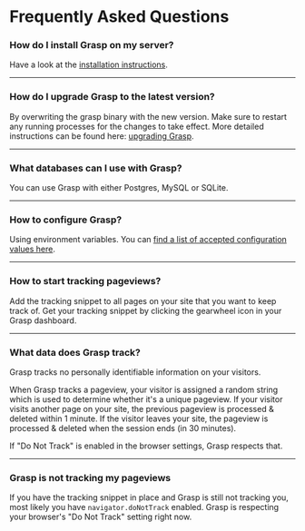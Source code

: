 # Frequently Asked Questions

### How do I install Grasp on my server?

Have a look at the [installation instructions](Installation%20instructions.md).

---

### How do I upgrade Grasp to the latest version?

By overwriting the grasp binary with the new version. Make sure to restart any running processes for the changes to take effect. More detailed instructions can be found here: [upgrading Grasp](Updating%20to%20the%20latest%20version.md).

---

### What databases can I use with Grasp?

You can use Grasp with either Postgres, MySQL or SQLite. 


---

### How to configure Grasp?

Using environment variables. You can [find a list of accepted configuration values here](Configuration.md).

---

### How to start tracking pageviews?

Add the tracking snippet to all pages on your site that you want to keep track of. Get your tracking snippet by clicking the gearwheel icon in your Grasp dashboard.

---

### What data does Grasp track?

Grasp tracks no personally identifiable information on your visitors. 

When Grasp tracks a pageview, your visitor is assigned a random string which is used to determine whether it's a unique pageview. If your visitor visits another page on your site, the previous pageview is processed & deleted within 1 minute. If the visitor leaves your site, the pageview is processed & deleted when the session ends (in 30 minutes).

If "Do Not Track" is enabled in the browser settings, Grasp respects that.

---

### Grasp is not tracking my pageviews

If you have the tracking snippet in place and Grasp is still not tracking you, most likely you have `navigator.doNotTrack` enabled. Grasp is respecting your browser's "Do Not Track" setting right now.
